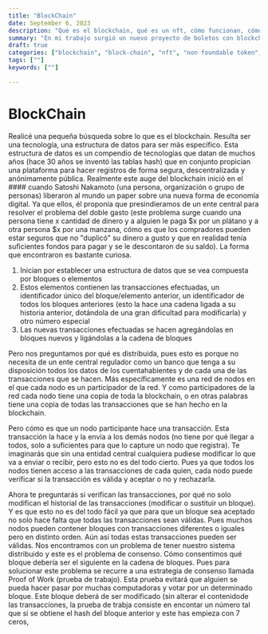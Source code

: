 ```yaml
---
title: "BlockChain"
date: September 6, 2023
description: "Qué es el blockchain, qué es un nft, cómo funcionan, cómo me puedo beneficiar, por qué debería de aprenderlo"
summary: "En mi trabajo surgió un nuevo proyecto de boletos con blockchain y nft's. Idea de Jorge Sanchez. Este es el inicio donde no tenía claro que era un blockchain, y aún no tengo claro que es un nft. Todos hemos escuchado Non-Foundable-Token... Pero a qué se refiere y por qué me debería de importar"
draft: true
categories: ["blockchain", "block-chain", "nft", "non foundable token", "crypto"]
tags: [""]
keywords: [""]

---
```


# BlockChain

Realicé una pequeña búsqueda sobre lo que es el blockchain. Resulta ser una tecnología, una estructura de datos para ser más específico. Esta estructura de datos es un compendio de tecnologías que datan de muchos años (hace 30 años se inventó las tablas hash) que en conjunto propician una plataforma para hacer registros de forma segura, descentralizada y anónimamente pública. Realmente este auge del blockchain inició en el #### cuando Satoshi Nakamoto (una persona, organización o grupo de personas) liberaron al mundo un paper sobre una nueva forma de economía digital. Ya que ellos, él proponía que presindieramos de un ente central para resolver el problema del doble gasto (este problema surge cuando una persona tiene x cantidad de dinero y a alguien le paga $x por un plátano y a otra persona $x por una manzana, cómo es que los compradores pueden estar seguros que no "duplicó" su dinero a gusto y que en realidad tenía suficientes fondos para pagar y se le descontaron de su saldo). La forma que encontraron es bastante curiosa.

1. Inician por establecer una estructura de datos que se vea compuesta por bloques o elementos
2. Estos elementos contienen las transacciones efectuadas, un identificador único del bloque/elemento anterior, un identificador de todos los bloques anteriores (esto la hace una cadena ligada a su historia anterior, dotándola de una gran dificultad para modificarla) y otro número especial
3. Las nuevas transacciones efectuadas se hacen agregándolas en bloques nuevos y ligándolas a la cadena de bloques

Pero nos preguntamos por qué es distribuida, pues esto es porque no necesita de un ente central regulador como un banco que tenga a su disposición todos los datos de los cuentahabientes y de cada una de las transacciones que se hacen. Más específicamente es una red de nodos en el que cada nodo es un participador de la red. Y como participadores de la red cada nodo tiene una copia de toda la blockchain, o en otras palabras tiene una copia de todas las transacciones que se han hecho en la blockchain.

Pero cómo es que un nodo participante hace una transacción. Esta transacción la hace y la envía a los demás nodos (no tiene por qué llegar a todos, solo a suficientes para que lo capture un nodo que registra). Te imaginarás que sin una entidad central cualquiera pudiese modificar lo que va a enviar o recibir, pero esto no es del todo cierto. Pues ya que todos los nodos tienen acceso a las transacciones de cada quien, cada nodo puede verificar si la transacción es válida y aceptar o no y rechazarla.

Ahora te preguntarás si verifican las transacciones, por qué no solo modifican el historial de las transacciones (modificar o sustituir un bloque). Y es que esto no es del todo fácil ya que para que un bloque sea aceptado no solo hace falta que todas las transacciones sean válidas. Pues muchos nodos pueden contener bloques con transacciones diferentes o iguales pero en distinto orden. Aún así todas estas transacciones pueden ser válidas. Nos encontramos con un problema de tener nuestro sistema distribuido y este es el problema de consenso. Cómo consentimos qué bloque debería ser el siguiente en la cadena de bloques. Pues para solucionar este problema se recurre a una estrategia de consenso llamada Proof of Work (prueba de trabajo). Esta prueba evitará que alguien se pueda hacer pasar por muchas computadoras y votar por un determinado bloque. Este bloque deberá de ser modificado (sin alterar el contenidode las transacciones, la prueba de trabja consiste en encontar un número tal que si se obtiene el hash del bloque anterior y este has empieza con 7 ceros,

##
